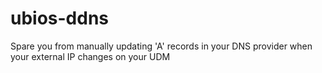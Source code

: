 # ubios-ddns
Spare you from manually updating 'A' records in your DNS provider when your external IP changes on your UDM
